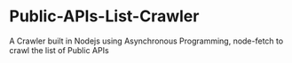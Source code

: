 # Public-APIs-List-Crawler
A Crawler built in Nodejs using Asynchronous Programming, node-fetch to crawl the list of Public APIs
